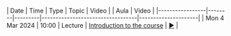 
| Date            | Time   | Type    | Topic                            | Video               |                                                                                                                                                                                                                                                                                                                                                  | Aula | Video                                 |
|-----------------|--------|---------|----------------------------------|---------------------| 
| Mon  4 Mar 2024 | 10:00  | Lecture | [Introduction to the course]()   | [:arrow_forward:]() | 
